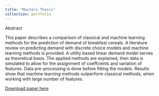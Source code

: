 ```yaml
---
title: "Masters Thesis"
collection: portfolio
---
```

Abstract

This paper describes a comparison of classical and machine learning
methods for the prediction of demand of breakfast cereals. A literature
review on predicting demand with discrete choice models and
machine learning methods is provided. A utility based linear demand
model serves as theoretical basis. The applied methods are explained,
then data is simulated to allow for the assignment of coeffcients and
variation of features. Data pre-processing is done before fitting the
models. Results show that machine learning methods outperform
classical methods, when working with large number of features.

[Download paper here](https://gzhelev2020.github.io/files/Masterarbeit.pdf)
